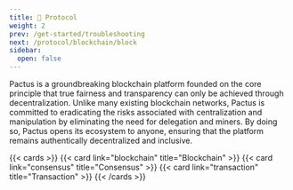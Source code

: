 ```yaml
---
title: 📔 Protocol
weight: 2
prev: /get-started/troubleshooting
next: /protocol/blockchain/block
sidebar:
  open: false
---
```


Pactus is a groundbreaking blockchain platform founded on the core principle that true fairness and
transparency can only be achieved through decentralization.
Unlike many existing blockchain networks, Pactus is committed to eradicating the risks associated with
centralization and manipulation by eliminating the need for delegation and miners.
By doing so, Pactus opens its ecosystem to anyone, ensuring that the platform
remains authentically decentralized and inclusive.

{{< cards >}}
  {{< card link="blockchain" title="Blockchain" >}}
  {{< card link="consensus" title="Consensus" >}}
  {{< card link="transaction" title="Transaction" >}}
{{< /cards >}}
